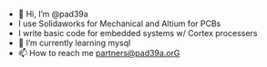 - 👋 Hi, I’m @pad39a
- I use Solidaworks for Mechanical and Altium for PCBs
- I write basic code for embedded systems w/ Cortex processers
- 🌱 I’m currently learning mysql
- 📫 How to reach me partners@pad39a.orG

<!---
pad39a/pad39a is a ✨ special ✨ repository because its `README.md` (this file) appears on your GitHub profile.
You can click the Preview link to take a look at your changes.
--->
